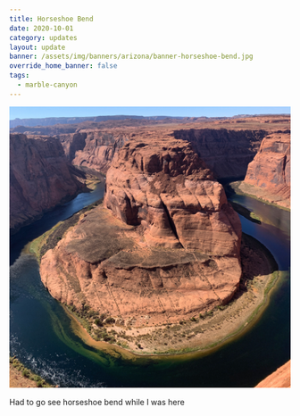 ```yaml
---
title: Horseshoe Bend
date: 2020-10-01
category: updates
layout: update
banner: /assets/img/banners/arizona/banner-horseshoe-bend.jpg
override_home_banner: false
tags:
  - marble-canyon
---
```


![horseshoe-bend](/assets/img/updates/arizona/horseshoe-bend/horseshoe-bend.jpg)

<div class="text-center">
    Had to go see horseshoe bend while I was here
</div>